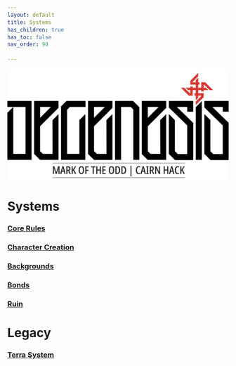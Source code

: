 ```yaml
---
layout: default
title: Systems
has_children: true
has_toc: false
nav_order: 90

---
```


![](../imgs/DG-moto_logo.png)

# Systems

### <a href="https://terra-campaigns.github.io/terraOdd/core-rules/" target="_blank">Core Rules</a>

### <a href="https://terra-campaigns.github.io/terraOdd/character-creation/" target="_blank">Character Creation</a>

### [Backgrounds](backgrounds/00_backgrounds.md)

### [Bonds](bonds.md)

### [Ruin](ruin.md)


# Legacy

### [Terra System](terraSystem.md)
